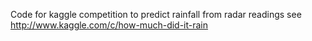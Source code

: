 Code for kaggle competition to predict rainfall from radar readings see http://www.kaggle.com/c/how-much-did-it-rain